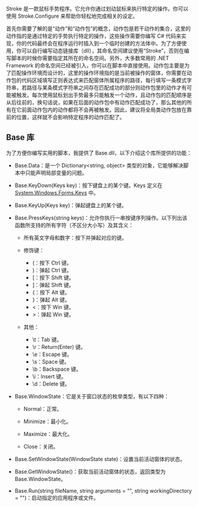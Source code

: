 Stroke 是一款鼠标手势程序。它允许你通过划动鼠标来执行特定的操作。你可以使用 Stroke.Configure 来帮助你轻松地完成相关的设定。

首先你需要了解的是“动作”和“动作包”的概念，动作包是若干动作的集合，这里的动作指的是通过特定的手势执行特定的操作，这些操作需要你编写 C# 代码来实现，你的代码最终会在程序运行时插入到一个临时创建的方法体中。为了方便使用，你可以自行编写动态链接库（dll），其命名空间建议使用“Stroke”，否则在编写脚本的时候你需要指定其所在的命名空间。另外，大多数常用的 .NET Framework 的命名空间已经被引入，你可以在脚本中直接使用。动作包主要是为了匹配操作环境而设计的，这里的操作环境指的是当前被操作的窗体，你需要在动作包的代码区域填写正则表达式来匹配窗体所属程序的路径，每行填写一条模式字符串，若路径与某条模式字符串之间存在匹配成功的部分则动作包里的动作才有可能被触发。每次使用鼠标划出手势最多只能触发一个动作，且动作包的匹配顺序是从后往前的，换句话说，如果在后面的动作包中有动作匹配成功了，那么其他的所有在它前面动作包内的动作都将不会再被触发。因此，建议将全局类动作包放在靠前的位置，这样就不会影响特定程序的动作匹配了。

## Base 库

为了方便你编写实用的脚本，我提供了 Base.dll，以下介绍这个库所提供的功能：

- Base.Data：是一个 Dictionary<string, object> 类型的对象，它能够解决脚本中只能声明局部变量的问题。

- Base.KeyDown(Keys key)：按下键盘上的某个键。Keys 定义在 [System.Windows.Forms.Keys](https://docs.microsoft.com/en-us/dotnet/api/system.windows.forms.keys) 中。

- Base.KeyUp(Keys key)：弹起键盘上的某个键。

- Base.PressKeys(string keys)：允许你执行一串按键序列操作。以下列出该函数所支持的所有字符（不区分大小写）及其含义：
  
  - 所有英文字母和数字：按下并弹起对应的键。
  
  - 修饰键：
    
    - (：按下 Ctrl 键。
    - )：弹起 Ctrl 键。
    - \[：按下 Shift 键。
    - \]：弹起 Shift 键。
    - {：按下 Alt 键。
    - }：弹起 Alt 键。
    - \<：按下 Win 键。
    - \>：弹起 Win 键。
  
  - 其他：
    
    - \t：Tab 键。
    - \r：Return(Enter) 键。
    - \e：Escape 键。
    - \s：Space 键。
    - \b：Backspace 键。
    - \i：Insert 键。
    - \d：Delete 键。

- Base.WindowState：它是关于窗口状态的枚举类型，有以下四种：
  
  - Normal：正常。
  
  - Minimize：最小化。
  
  - Maximize：最大化。
  
  - Close：关闭。

- Base.SetWindowState(WindowState state)：设置当前活动窗体的状态。

- Base.GetWindowState()：获取当前活动窗体的状态，返回类型为 Base.WindowState。

- Base.Run(string fileName, string arguments = "", string workingDirectory = "")：启动指定的应用程序或文件。


